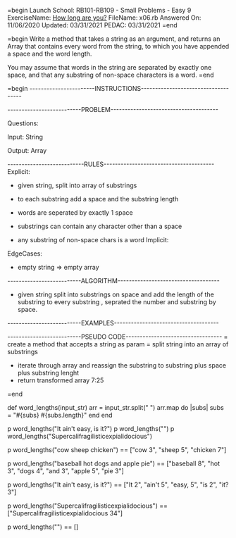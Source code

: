 =begin
Launch School: RB101-RB109 - Small Problems - Easy 9
ExerciseName: [How long are you?](https://launchschool.com/exercises/15a07c61)
FileName: x06.rb
Answered On: 11/06/2020
Updated: 03/31/2021
PEDAC: 03/31/2021
=end

=begin
  Write a method that takes a string as an argument, and returns an Array that 
  contains every word from the string, to which you have appended a space and 
  the word length.

  You may assume that words in the string are separated by exactly one space, 
  and that any substring of non-space characters is a word.
=end




=begin
-----------------------INSTRUCTIONS------------------------------------

--------------------------PROBLEM--------------------------------------

Questions:

Input: String

Output: Array

---------------------------RULES---------------------------------------
Explicit: 
  - given string, split into array of substrings
  - to each substring add a space and the substring length
  - words are seperated by exactly 1 space
  - substrings can contain any character other than a space

- any substring of non-space chars is a word
Implicit: 

EdgeCases:
  - empty string => empty array

--------------------------ALGORITHM------------------------------------
- given string split into substrings on space and add the length of the 
  substring to every substring , seprated the number and substring by space.


--------------------------EXAMPLES-------------------------------------



--------------------------PSEUDO CODE----------------------------------
= create a method that accepts a string as param
= split string into an array of substrings
- iterate through array and reassign the substring to substring plus space plus substring lenght
- return transformed array
7:25


=end

def word_lengths(input_str)
  arr = input_str.split(" ")
  arr.map do |subs|
    subs = "#{subs} #{subs.length}"
  end
end

p word_lengths("It ain't easy, is it?")
p word_lengths("") 
p word_lengths("Supercalifragilisticexpialidocious")


p word_lengths("cow sheep chicken") == ["cow 3", "sheep 5", "chicken 7"]

p word_lengths("baseball hot dogs and apple pie") ==
  ["baseball 8", "hot 3", "dogs 4", "and 3", "apple 5", "pie 3"]

p word_lengths("It ain't easy, is it?") == ["It 2", "ain't 5", "easy, 5", "is 2", "it? 3"]

p word_lengths("Supercalifragilisticexpialidocious") ==
  ["Supercalifragilisticexpialidocious 34"]

p word_lengths("") == []